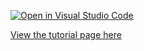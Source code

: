[![Open in Visual Studio Code](https://classroom.github.com/assets/open-in-vscode-718a45dd9cf7e7f842a935f5ebbe5719a5e09af4491e668f4dbf3b35d5cca122.svg)](https://classroom.github.com/online_ide?assignment_repo_id=15171562&assignment_repo_type=AssignmentRepo)

[View the tutorial page here](https://github.com/unsw-cse-comp99-3900-24t1/capstone-project-3900h18astarguardians/blob/tutorial/tutorial.html)